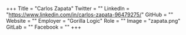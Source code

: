 +++
Title = "Carlos Zapata"
Twitter = ""
LinkedIn = "https://www.linkedin.com/in/carlos-zapata-96479275/"
GitHub = ""
Website = ""
Employer = "Gorilla Logic"
Role = ""
Image = "zapata.png"
GitLab = ""
Facebook = ""
+++
